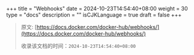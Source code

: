 +++
title = "Webhooks"
date = 2024-10-23T14:54:40+08:00
weight = 30
type = "docs"
description = ""
isCJKLanguage = true
draft = false
+++

> 原文: [https://docs.docker.com/docker-hub/webhooks/](https://docs.docker.com/docker-hub/webhooks/)
>
> 收录该文档的时间：`2024-10-23T14:54:40+08:00`

